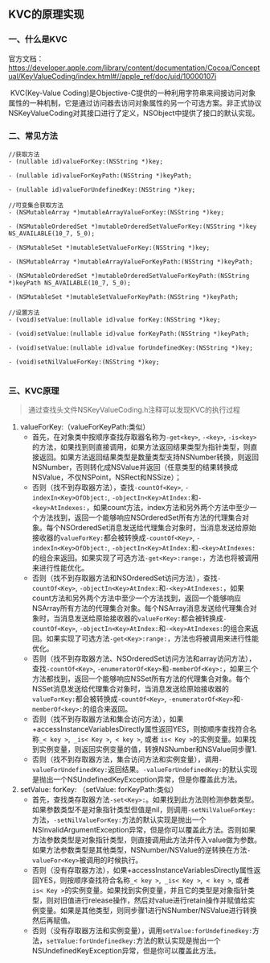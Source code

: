 ## KVC的原理实现

### 一、什么是KVC

官方文档：https://developer.apple.com/library/content/documentation/Cocoa/Conceptual/KeyValueCoding/index.html#//apple_ref/doc/uid/10000107i

 KVC(Key-Value Coding)是Objective-C提供的一种利用字符串来间接访问对象属性的一种机制，它是通过访问器去访问对象属性的另一个可选方案。非正式协议NSKeyValueCoding对其接口进行了定义，NSObject中提供了接口的默认实现。

### 二、常见方法

```objc
//获取方法
- (nullable id)valueForKey:(NSString *)key;

- (nullable id)valueForKeyPath:(NSString *)keyPath;

- (nullable id)valueForUndefinedKey:(NSString *)key;

//可变集合获取方法
- (NSMutableArray *)mutableArrayValueForKey:(NSString *)key;

- (NSMutableOrderedSet *)mutableOrderedSetValueForKey:(NSString *)key NS_AVAILABLE(10_7, 5_0);

- (NSMutableSet *)mutableSetValueForKey:(NSString *)key;

- (NSMutableArray *)mutableArrayValueForKeyPath:(NSString *)keyPath;

- (NSMutableOrderedSet *)mutableOrderedSetValueForKeyPath:(NSString *)keyPath NS_AVAILABLE(10_7, 5_0);

- (NSMutableSet *)mutableSetValueForKeyPath:(NSString *)keyPath;

//设置方法
- (void)setValue:(nullable id)value forKey:(NSString *)key;

- (void)setValue:(nullable id)value forKeyPath:(NSString *)keyPath;

- (void)setValue:(nullable id)value forUndefinedKey:(NSString *)key;

- (void)setNilValueForKey:(NSString *)key;


```

### 三、KVC原理

> 通过查找头文件NSKeyValueCoding.h注释可以发现KVC的执行过程

1. valueForKey:（valueForKeyPath:类似）
   - 首先，在对象类中按顺序查找存取器名称为`-get<key>`, `-<key>`, `-is<key>`的方法，如果找到则直接调用，如果方法返回结果类型为指针类型，则直接返回。如果方法返回结果类型是数量类型支持NSNumber转换，则返回NSNumber，否则转化成NSValue并返回（任意类型的结果转换成NSValue，不仅NSPoint，NSRect和NSSize）；
   - 否则（找不到存取器方法），查找`-countOf<Key>`, `-indexIn<Key>OfObject:`, `-objectIn<Key>AtIndex:`和`-<key>AtIndexes:`，如果count方法，index方法和另外两个方法中至少一个方法找到，返回一个能够响应NSOrderedSet所有方法的代理集合对象。每个NSOrderedSet消息发送给代理集合对象时，当消息发送给原始接收器的`valueForKey:`都会被转换成`-countOf<Key>`, `-indexIn<Key>OfObject:`, `-objectIn<Key>AtIndex:`和`-<key>AtIndexes:`的组合来返回。如果实现了可选方法`-get<Key>:range:`，方法也将被调用来进行性能优化。
   - 否则（找不到存取器方法和NSOrderedSet访问方法），查找`-countOf<Key>`, `-objectIn<Key>AtIndex:`和`-<key>AtIndexes:`，如果count方法和另外两个方法中至少一个方法找到，返回一个能够响应NSArray所有方法的代理集合对象。每个NSArray消息发送给代理集合对象时，当消息发送给原始接收器的`valueForKey:`都会被转换成`-countOf<Key>`, `-objectIn<Key>AtIndex:`和`-<key>AtIndexes:`的组合来返回。如果实现了可选方法`-get<Key>:range:`，方法也将被调用来进行性能优化。
   - 否则（找不到存取器方法、NSOrderedSet访问方法和array访问方法），查找`-countOf<Key>`, `-enumeratorOf<Key>`和`-memberOf<Key>:`，如果三个方法都找到，返回一个能够响应NSSet所有方法的代理集合对象。每个NSSet消息发送给代理集合对象时，当消息发送给原始接收器的`valueForKey:`都会被转换成`-countOf<Key>`, `-enumeratorOf<Key>`和`-memberOf<key>:`的组合来返回。
   - 否则（找不到存取器方法和集合访问方法），如果+accessInstanceVariablesDirectly属性返回YES，则按顺序查找符合名称`_< key >`,` _is< Key >`,` < key >`, 或者 `is< Key >`的实例变量。如果找到实例变量，则返回实例变量的值，转换NSNumber和NSValue同步骤1.
   - 否则（找不到存取器方法，集合访问方法和实例变量），调用`-valueForUndefinedKey:`返回结果。`-valueForUndefinedKey:`的默认实现是抛出一个NSUndefinedKeyException异常，但是你覆盖此方法。
2. setValue: forKey: （setValue: forKeyPath:类似）
   - 首先，查找类存取器方法`-set<Key>:`。如果找到此方法则检测参数类型。如果参数类型不是对象指针类型但值是nil，则调用`-setNilValueForKey:`方法，`-setNilValueForKey:`方法的默认实现是抛出一个NSInvalidArgumentException异常，但是你可以覆盖此方法。否则如果方法参数类型是对象指针类型，则直接调用此方法并传入value做为参数。如果方法参数类型是其他类型，NSNumber/NSValue的逆转换在方法`-valueFor<Key>`被调用的时候执行。
   - 否则（没有存取器方法），如果+accessInstanceVariablesDirectly属性返回YES，则按顺序查找符合名称`_< key >`,` _is< Key >`,` < key >`, 或者 `is< Key >`的实例变量。如果找到实例变量，并且它的类型是对象指针类型，则对旧值进行release操作，然后对value进行retain操作并赋值给实例变量。如果是其他类型，则同步骤1进行NSNumber/NSValue进行转换然后再赋值。
   - 否则（没有存取器方法和实例变量），调用`setValue:forUndefinedkey:`方法，`setValue:forUndefinedkey:`方法的默认实现是抛出一个NSUndefinedKeyException异常，但是你可以覆盖此方法。